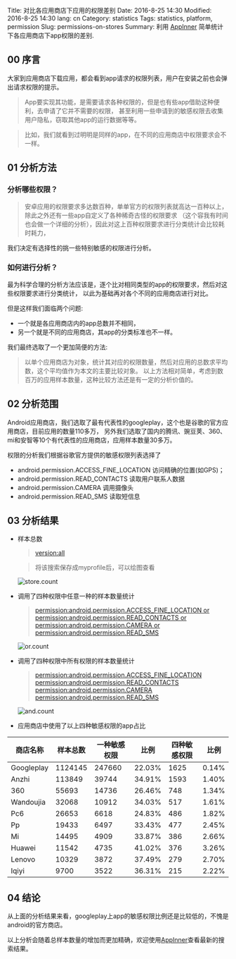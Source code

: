 Title: 对比各应用商店下应用的权限差别
Date: 2016-8-25 14:30
Modified: 2016-8-25 14:30
lang: cn
Category: statistics
Tags: statistics, platform, permission
Slug: permissions-on-stores
Summary: 利用 [AppInner](https://www.appinner.com) 简单统计下各应用商店下app权限的差别.

## 00 序言

大家到应用商店下载应用，都会看到app请求的权限列表，用户在安装之前也会弹出请求权限的提示。

> App要实现其功能，是需要请求各种权限的，但是也有些app借助这种便利，去申请了它并不需要的权限，
> 甚至利用一些申请到的敏感权限去收集用户隐私，窃取其他app的运行数据等等。

> 比如，我们就看到过明明是同样的app，在不同的应用商店中权限要求会不一样。

## 01 分析方法

### 分析哪些权限？

> 安卓应用的权限要求多达数百种，单单官方的权限列表就高达一百种以上，除此之外还有一些app自定义了各种稀奇古怪的权限要求
> （这个容我有时间也会做一个详细的分析），因此对这上百种权限要求进行分类统计会比较耗时耗力，

我们决定有选择性的挑一些特别敏感的权限进行分析。

### 如何进行分析？

最为科学合理的分析方法应该是，逐个比对相同类型的app的权限要求，然后对这些权限要求进行分类统计，
以此为基础再对各个不同的应用商店进行对比。

但是这样我们面临两个问题:

- 一个就是各应用商店内的app总数并不相同，
- 另一个就是不同的应用商店，其app的分类标准也不一样。

我们最终选取了一个更加简便的方法:

> 以单个应用商店为对象，统计其对应的权限数量，然后对应用的总数求平均数，这个平均值作为本文的主要比较对象。
> 以上方法相对简单，考虑到数百万的应用样本数量，这种比较方法还是有一定的分析价值的。 

## 02 分析范围

Android应用商店，我们选取了最有代表性的googleplay，这个也是谷歌的官方应用商店，目前应用的数量110多万，
另外我们选取了国内的腾讯、豌豆荚、360、mi和安智等10个有代表性的应用商店，应用样本数量30多万。

权限的分析我们根据谷歌官方提供的敏感权限列表选择了

- android.permission.ACCESS_FINE_LOCATION 访问精确的位置(如GPS)；
- android.permission.READ_CONTACTS 读取用户联系人数据
- android.permission.CAMERA 调用摄像头
- android.permission.READ_SMS 读取短信息

## 03 分析结果

- 样本总数

  > [version:all](https://www.appinner.com/main/search?q=version:all&page=1)

  > 将该搜索保存成myprofile后，可以绘图查看

  ![store.count]({filename}/images/permissions_stores_count.png)

- 调用了四种权限中任意一种的样本数量统计

  > [permission:android.permission.ACCESS_FINE_LOCATION or permission:android.permission.READ_CONTACTS or permission:android.permission.CAMERA or permission:android.permission.READ_SMS](https://www.appinner.com/main/search?q=(permission:android.permission.ACCESS_FINE_LOCATION)%20or%20%20(permission:android.permission.READ_CONTACTS)%20%20or%20(permission:android.permission.CAMERA)%20or%20(permission:android.permission.READ_SMS)&page=1)

  ![or.count]({filename}/images/permissions_or_count.png)

- 调用了四种权限中所有权限的样本数量统计

  > [permission:android.permission.ACCESS_FINE_LOCATION permission:android.permission.READ_CONTACTS  permission:android.permission.CAMERA  permission:android.permission.READ_SMS](https://www.appinner.com/main/search?q=(permission:android.permission.ACCESS_FINE_LOCATION)%20%20%20(permission:android.permission.READ_CONTACTS)%20%20(permission:android.permission.CAMERA)%20%20(permission:android.permission.READ_SMS)&page=1)

  ![and.count]({filename}/images/permissions_and_count.png)

- 应用商店中使用了以上四种敏感权限的app占比

| 商店名称   | 样本总数 | 一种敏感权限 |   比例 | 四种敏感权限 |  比例 |
|----|----|----|----|-----|----|
| Googleplay |  1124145 |       247660 | 22.03% |         1625 | 0.14% |
| Anzhi      |   113849 |        39744 | 34.91% |         1593 | 1.40% |
| 360        |    55693 |        14736 | 26.46% |          748 | 1.34% |
| Wandoujia  |    32068 |        10912 | 34.03% |          517 | 1.61% |
| Pc6        |    26653 |         6618 | 24.83% |          486 | 1.82% |
| Pp         |    19433 |         6497 | 33.43% |          477 | 2.45% |
| Mi         |    14495 |         4909 | 33.87% |          386 | 2.66% |
| Huawei     |    11542 |         4735 | 41.02% |          376 | 3.26% |
| Lenovo     |    10329 |         3872 | 37.49% |          279 | 2.70% |
| Iqiyi      |     9700 |         3522 | 36.31% |          215 | 2.22% |


## 04 结论

从上面的分析结果来看，googleplay上app的敏感权限比例还是比较低的，不愧是android的官方商店。

以上分析会随着总样本数量的增加而更加精确，欢迎使用[AppInner](https://www.appinner.com)查看最新的搜索结果。

